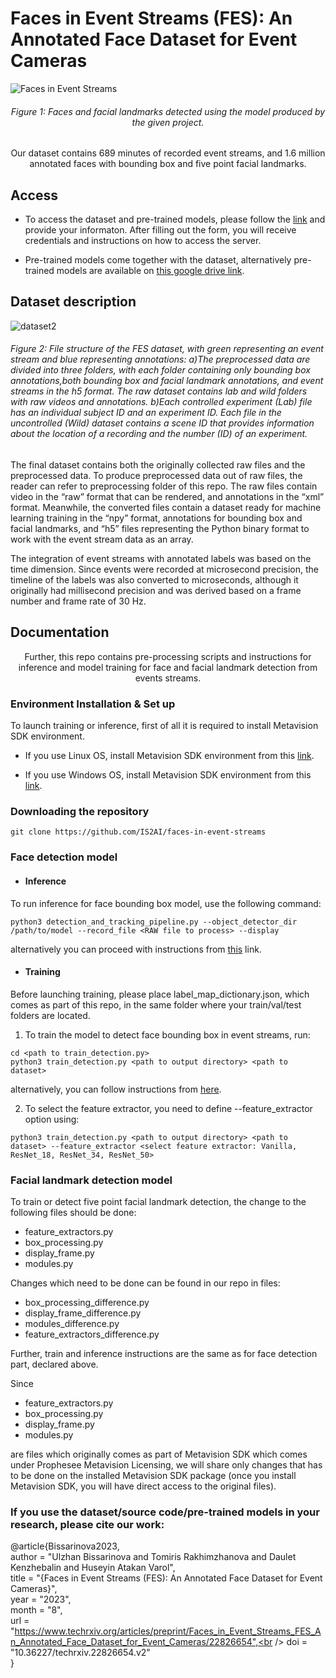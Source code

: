 # Faces in Event Streams (FES): An Annotated Face Dataset for Event Cameras
![Faces in Event Streams](https://user-images.githubusercontent.com/5821328/212868401-00f986d8-6bcf-44be-9d76-5bac4b6f21d7.png)
<h6><p align="center"> Figure 1: Faces and facial landmarks detected using the model produced by the given project.</p></h6>

<p align="center"> Our dataset contains 689 minutes of recorded event streams, and 1.6 million annotated faces with bounding box and five point facial landmarks. </p>

## Access
- To access the dataset and pre-trained models, please follow the [link]( https://forms.gle/R7WHmVueCoyvYvrY9) and provide your informaton.
 After filling out the form, you will receive credentials and instructions on how to access the server.

- Pre-trained models come together with the dataset, alternatively pre-trained models are available on [this google drive link](https://drive.google.com/drive/folders/1I2l-_-RmRLAaS6DF9OfCfq9-VmvrgETQ?usp=share_link).

## Dataset description
![dataset2](https://github.com/IS2AI/faces-in-event-streams/assets/102503259/b33a16cf-d5d3-4658-bfa9-3f1028cbc79e)
<h6>Figure 2: File structure of the FES dataset, with green representing an event stream and blue representing annotations: a)The preprocessed data are divided into three folders, with each folder containing only bounding box annotations,both bounding box and facial landmark annotations, and event streams in the h5 format. The raw dataset contains lab and wild folders with raw videos and annotations. b)Each controlled experiment (Lab) file has an individual subject ID and an experiment ID. Each file in the uncontrolled (Wild) dataset contains a scene ID that provides information about the location of a recording and the number (ID) of an experiment.</h6>

The final dataset contains both the originally collected raw files and the preprocessed data. To produce preprocessed data out of raw files, the reader can refer to preprocessing folder of this repo. The raw files contain video in the “raw” format that can be rendered, and annotations in the “xml” format. Meanwhile, the converted files contain a dataset ready for machine learning training in the “npy” format, annotations for bounding box and facial landmarks, and “h5” files representing the Python binary format to work with the event stream data as an array.

The integration of event streams with annotated labels was based on the time dimension. Since events were recorded at microsecond precision, the timeline of the labels was also converted to microseconds, although it originally had millisecond precision and was derived based on a frame number and frame rate of 30 Hz.



## Documentation

<p align="center"> Further, this repo contains pre-processing scripts and instructions for inference and model training for face and facial landmark detection from events streams. </p>

### Environment Installation & Set up
To launch training or inference, first of all it is required to install Metavision SDK environment.

- If you use Linux OS, install Metavision SDK environment from this [link](https://docs.prophesee.ai/stable/installation/linux.html).

- If you use Windows OS, install Metavision SDK environment from this [link](https://docs.prophesee.ai/stable/installation/windows.html).


### Downloading the repository

```
git clone https://github.com/IS2AI/faces-in-event-streams
```

### Face detection model
 - #### Inference
To run inference for face bounding box model, use the following command:
```
python3 detection_and_tracking_pipeline.py --object_detector_dir /path/to/model --record_file <RAW file to process> --display
```
alternatively you can proceed with instructions from [this](https://docs.prophesee.ai/stable/samples/modules/ml/detection_and_tracking_inference_py.html#chapter-samples-ml-detection-and-tracking-inference-python) link.

- #### Training
Before launching training, please place label_map_dictionary.json, which comes as part of this repo, in the same folder where your train/val/test folders are located.
1. To train the model to detect face bounding box in event streams, run:

```
cd <path to train_detection.py>
python3 train_detection.py <path to output directory> <path to dataset>
```

alternatively, you can follow instructions from [here](https://docs.prophesee.ai/stable/samples/modules/ml/train_detection.html#chapter-samples-ml-train-detection).

2. To select the feature extractor, you need to define --feature_extractor option using:
```
python3 train_detection.py <path to output directory> <path to dataset> --feature_extractor <select feature extractor: Vanilla, ResNet_18, ResNet_34, ResNet_50>
```

### Facial landmark detection model
To train or detect five point facial landmark detection, the change to the following files should be done:
- feature_extractors.py
- box_processing.py
- display_frame.py
- modules.py

Changes which need to be done can be found in our repo in files:
- box_processing_difference.py
- display_frame_difference.py
- modules_difference.py
- feature_extractors_difference.py

Further, train and inference instructions are the same as for face detection part, declared above.

Since 
- feature_extractors.py
- box_processing.py
- display_frame.py
- modules.py

are files which originally comes as part of Metavision SDK which comes under Prophesee Metavision Licensing, we will share only changes that has to be done on the installed Metavision SDK package (once you install Metavision SDK, you will have direct access to the original files).

### If you use the dataset/source code/pre-trained models in your research, please cite our work:
@article{Bissarinova2023,<br /> 
author = "Ulzhan Bissarinova and Tomiris Rakhimzhanova and Daulet Kenzhebalin and Huseyin Atakan Varol",<br /> 
title = "{Faces in Event Streams (FES): An Annotated Face Dataset for Event Cameras}",<br /> 
year = "2023",<br /> 
month = "8",<br /> 
url = "https://www.techrxiv.org/articles/preprint/Faces_in_Event_Streams_FES_An_Annotated_Face_Dataset_for_Event_Cameras/22826654",<br /> 
doi = "10.36227/techrxiv.22826654.v2"<br /> 
}




